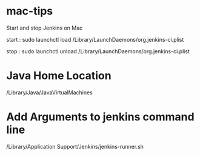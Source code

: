 # mac-tips

Start and stop Jenkins on Mac

start : sudo launchctl load /Library/LaunchDaemons/org.jenkins-ci.plist

stop  : sudo launchctl unload /Library/LaunchDaemons/org.jenkins-ci.plist


# Java Home Location

/Library/Java/JavaVirtualMachines


# Add Arguments to jenkins command line

/Library/Application Support/Jenkins/jenkins-runner.sh

